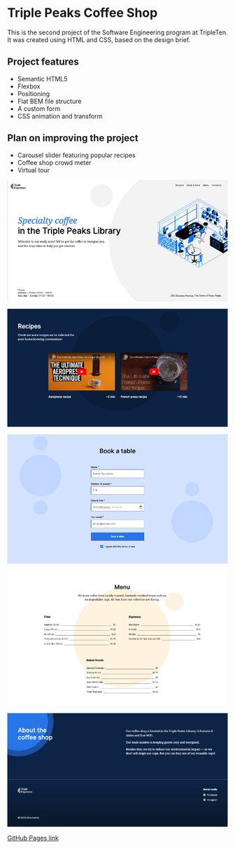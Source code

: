 # Triple Peaks Coffee Shop

This is the second project of the Software Engineering program at TripleTen. It was created using HTML and CSS, based on the design brief.

## Project features

- Semantic HTML5
- Flexbox
- Positioning
- Flat BEM file structure
- A custom form
- CSS animation and transform

## Plan on improving the project

- Carousel slider featuring popular recipes
- Coffee shop crowd meter
- Virtual tour

![header screenshot](./images/demo/header_screenshot.png)

![recipes screenshot](./images/demo/recipes_screenshot.png)

![reservation form screenshot](./images/demo/reservation_form_screenshot.png)

![menu screenshot](./images/demo/menu_screenshot.png)

![about screenshot](./images/demo/about_screenshot.png)

[GitHub Pages link](https://gcleonio.github.io/se_project_coffeeshop/)
